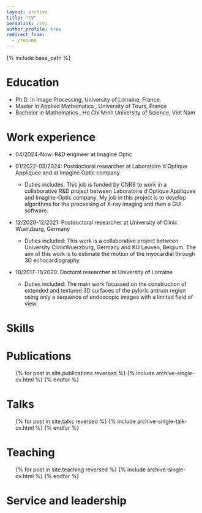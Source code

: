 ```yaml
---
layout: archive
title: "CV"
permalink: /cv/
author_profile: true
redirect_from:
  - /resume
---
```


{% include base_path %}

Education
======
* Ph.D. in Image Processing, University of Lorraine, France.
* Master in Applied Mathematics , University of Tours, France
* Bachelor in Mathematics , Ho Chi Minh University of Science, Viet Nam

Work experience
======
* 04/2024-Now: R&D engineer at Imagine Optic
* 01/2022-03/2024: Postdoctoral researcher at Laboratoire d'Optique Appliquee and at Imagine Optic company
  * Duties includes: This job is funded by CNRS to work in a collaborative R&D project between Laboratoire d'Optique Appliquee and Imagine-Optic company. My job in this project is to develop
algorithms for the processing of X-ray imaging and then a GUI software.

* 12/2020-12/2021: Postdoctoral researcher at University of Clinic Wuerzburg, Germany
  * Duties included: This work is a
collaborative project between University ClinicWuerzburg, Germany and KU Leuven, Belgium.
The aim of this work is to estimate the motion of the myocardial through 3D echocardiography.

* 10/2017-11/2020: Doctoral researcher at University of Lorraine
  * Duties included: The main work focussed on the construction
of extended and textured 3D surfaces of the pyloric antrum region using only a sequence of
endoscopic images with a limited field of view.
  
Skills
======

Publications
======
  <ul>{% for post in site.publications reversed %}
    {% include archive-single-cv.html %}
  {% endfor %}</ul>
  
Talks
======
  <ul>{% for post in site.talks reversed %}
    {% include archive-single-talk-cv.html  %}
  {% endfor %}</ul>
  
Teaching
======
  <ul>{% for post in site.teaching reversed %}
    {% include archive-single-cv.html %}
  {% endfor %}</ul>
  
Service and leadership
======

